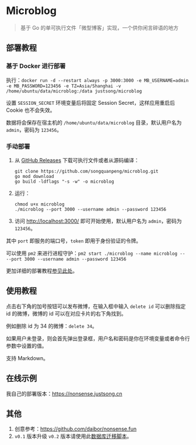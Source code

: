# Microblog
> 基于 Go 的单可执行文件「微型博客」实现，一个供你闲言碎语的地方

## 部署教程
### 基于 Docker 进行部署
执行：`docker run -d --restart always -p 3000:3000 -e MB_USERNAME=admin -e MB_PASSWORD=123456 -e TZ=Asia/Shanghai -v /home/ubuntu/data/microblog:/data justsong/microblog`

设置 `SESSION_SECRET` 环境变量后将固定 Session Secret，这样应用重启后 Cookie 也不会失效。

数据将会保存在宿主机的 `/home/ubuntu/data/microblog` 目录，默认用户名为 `admin`，密码为 `123456`。

### 手动部署
1. 从 [GitHub Releases](https://github.com/songquanpeng/microblog/releases/latest) 下载可执行文件或者从源码编译：
   ```shell
   git clone https://github.com/songquanpeng/microblog.git
   go mod download
   go build -ldflags "-s -w" -o microblog
   ````
2. 运行：
   ```shell
   chmod u+x microblog
   ./microblog --port 3000 --username admin --password 123456
   ```
3. 访问 [http://localhost:3000/](http://localhost:3000/) 即可开始使用，默认用户名为 `admin`，密码为 `123456`。

其中 `port` 即服务的端口号，`token` 即用于身份验证的令牌。

可以使用 `pm2` 来进行进程守护：`pm2 start ./microblog --name microblog -- --port 3000 --username admin --password 123456`

更加详细的部署教程[参见此处](https://iamazing.cn/page/how-to-deploy-a-website)。

## 使用教程
点击右下角的加号按钮可以发布微博，在输入框中输入 `delete id` 可以删除指定 id 的微博，微博的 id 可以在对应卡片的右下角找到。

例如删除 id 为 34 的微博：`delete 34`。

如果用户未登录，则会首先弹出登录框，用户名和密码是你在环境变量或者命令行参数中设置的值。

支持 Markdown。

## 在线示例
我自己的部署版本：https://nonsense.justsong.cn

## 其他
1. 创意参考：https://github.com/daibor/nonsense.fun
2. `v0.1` 版本升级 `v0.2` 版本请使用此[数据库迁移脚本](./bin/migration-v0.1-v0.2.py)。